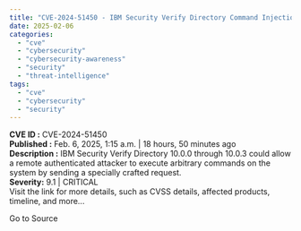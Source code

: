 ```yaml
---
title: "CVE-2024-51450 - IBM Security Verify Directory Command Injection"
date: 2025-02-06
categories: 
  - "cve"
  - "cybersecurity"
  - "cybersecurity-awareness"
  - "security"
  - "threat-intelligence"
tags: 
  - "cve"
  - "cybersecurity"
  - "security"
---
```


**CVE ID :** CVE-2024-51450  
**Published :** Feb. 6, 2025, 1:15 a.m. | 18 hours, 50 minutes ago  
**Description :** IBM Security Verify Directory 10.0.0 through 10.0.3 could allow a remote authenticated attacker to execute arbitrary commands on the system by sending a specially crafted request.  
**Severity:** 9.1 | CRITICAL  
Visit the link for more details, such as CVSS details, affected products, timeline, and more...

Go to Source
